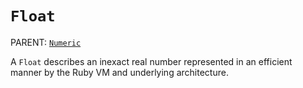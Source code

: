 `Float`
=======

PARENT: [`Numeric`](../numeric)

A `Float` describes an inexact real number represented in an efficient manner
by the Ruby VM and underlying architecture.
